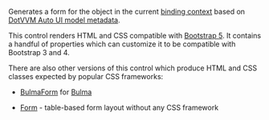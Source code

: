 Generates a form for the object in the current [binding context](~/pages/concepts/data-binding/binding-context) based on [DotVVM Auto UI model metadata](~/pages/concepts/auto-ui/metadata).

This control renders HTML and CSS compatible with [Bootstrap 5](https://getbootstrap.com/). It contains a handful of properties which can customize it to be compatible with Bootstrap 3 and 4.

There are also other versions of this control which produce HTML and CSS classes expected by popular CSS frameworks: 

* [BulmaForm](../BulmaForm) for [Bulma](https://bulma.io/)

* [Form](../Form) - table-based form layout without any CSS framework